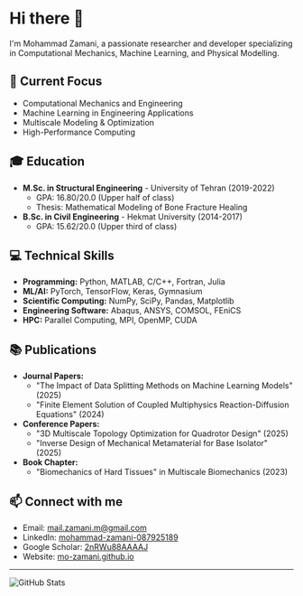 # Hi there 👋

I'm Mohammad Zamani, a passionate researcher and developer specializing in Computational Mechanics, Machine Learning, and Physical Modelling.

## 🔭 Current Focus
- Computational Mechanics and Engineering
- Machine Learning in Engineering Applications
- Multiscale Modeling & Optimization
- High-Performance Computing

## 🎓 Education
- **M.Sc. in Structural Engineering** - University of Tehran (2019-2022)
  - GPA: 16.80/20.0 (Upper half of class)
  - Thesis: Mathematical Modeling of Bone Fracture Healing
- **B.Sc. in Civil Engineering** - Hekmat University (2014-2017)
  - GPA: 15.62/20.0 (Upper third of class)

## 💻 Technical Skills
- **Programming:** Python, MATLAB, C/C++, Fortran, Julia
- **ML/AI:** PyTorch, TensorFlow, Keras, Gymnasium
- **Scientific Computing:** NumPy, SciPy, Pandas, Matplotlib
- **Engineering Software:** Abaqus, ANSYS, COMSOL, FEniCS
- **HPC:** Parallel Computing, MPI, OpenMP, CUDA

## 📚 Publications
- **Journal Papers:**
  - "The Impact of Data Splitting Methods on Machine Learning Models" (2025)
  - "Finite Element Solution of Coupled Multiphysics Reaction-Diffusion Equations" (2024)
- **Conference Papers:**
  - "3D Multiscale Topology Optimization for Quadrotor Design" (2025)
  - "Inverse Design of Mechanical Metamaterial for Base Isolator" (2025)
- **Book Chapter:**
  - "Biomechanics of Hard Tissues" in Multiscale Biomechanics (2023)

## 📫 Connect with me
- Email: mail.zamani.m@gmail.com
- LinkedIn: [mohammad-zamani-087925189](https://linkedin.com/in/mohammad-zamani-087925189)
- Google Scholar: [2nRWu88AAAAJ](https://scholar.google.com/citations?user=2nRWu88AAAAJ)
- Website: [mo-zamani.github.io](https://mo-zamani.github.io)

---

![GitHub Stats](https://github-readme-stats.vercel.app/api?username=mo-zamani&show_icons=true&theme=radical)
